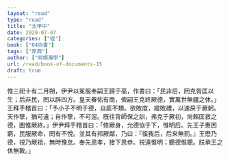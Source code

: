 ```yaml
---
layout: "read"
type: "read"
title: "太甲中"
date: 2020-07-07
categories: ["經"]
book: ["04尙書"]
tags: ["原典"]
author: ["柯棋瀚學"]
url: /read/book-of-documents-15
draft: true
---
```


惟三祀十有二月朔，伊尹以冕服奉嗣王歸于亳，作書曰：「民非后，罔克胥匡以生；后非民，罔以辟四方。皇天眷佑有商，俾嗣王克終厥德，實萬世無疆之休。」王拜手稽首曰：「予小子不明于德，自厎不類。欲敗度，縱敗禮，以速戾于厥躬。天作孽，猶可違；自作孽，不可逭。旣往背師保之訓，弗克于厥初，尙賴匡救之德，圖惟厥終。」伊尹拜手稽首曰：「修厥身，允德協于下，惟明后。先王子惠困窮，民服厥命，罔有不悅。並其有邦厥鄰，乃曰：『徯我后，后來無罰。』王懋乃德，視乃厥祖，無時豫怠。奉先思孝，接下思恭。視遠惟明；聽德惟聰。朕承王之休無斁。」
